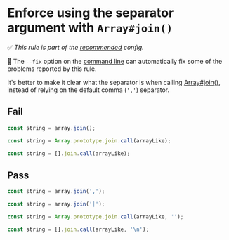 # Enforce using the separator argument with `Array#join()`

✅ *This rule is part of the [recommended](https://github.com/sindresorhus/eslint-plugin-unicorn#recommended-config) config.*

🔧 The `--fix` option on the [command line](https://eslint.org/docs/user-guide/command-line-interface#fixing-problems) can automatically fix some of the problems reported by this rule.

It's better to make it clear what the separator is when calling [Array#join()](https://developer.mozilla.org/en-US/docs/Web/JavaScript/Reference/Global_Objects/Array/join), instead of relying on the default comma (`','`) separator.

## Fail

```js
const string = array.join();
```

```js
const string = Array.prototype.join.call(arrayLike);
```

```js
const string = [].join.call(arrayLike);
```

## Pass

```js
const string = array.join(',');
```

```js
const string = array.join('|');
```

```js
const string = Array.prototype.join.call(arrayLike, '');
```

```js
const string = [].join.call(arrayLike, '\n');
```
